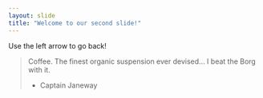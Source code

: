 ```yaml
---
layout: slide
title: "Welcome to our second slide!"
---
```


Use the left arrow to go back!

> Coffee. The finest organic suspension ever devised... I beat the Borg with it.
> - Captain Janeway



